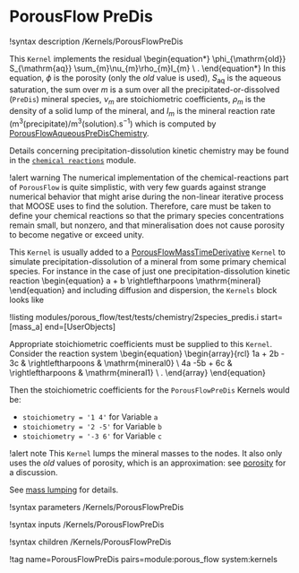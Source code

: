 # PorousFlow PreDis

!syntax description /Kernels/PorousFlowPreDis

This `Kernel` implements the residual
\begin{equation*}
  \phi_{\mathrm{old}} S_{\mathrm{aq}} \sum_{m}\nu_{m}\rho_{m}I_{m} \ .
\end{equation*}
In this equation, $\phi$ is the porosity (only the *old* value is used), $S_{\mathrm{aq}}$ is the aqueous saturation, the sum over $m$ is a sum
over all the precipitated-or-dissolved (`PreDis`) mineral species,
$\nu_{m}$ are stoichiometric coefficients, $\rho_{m}$ is the density
of a solid lump of the mineral, and $I_{m}$ is the mineral
reaction rate (m$^{3}$(precipitate)/m$^{3}$(solution).s$^{-1}$) which is computed by
[PorousFlowAqueousPreDisChemistry](PorousFlowAqueousPreDisChemistry.md).

Details concerning precipitation-dissolution kinetic chemistry may be found in the
[`chemical reactions`](/chemical_reactions/index.md) module.

!alert warning
The numerical implementation of the chemical-reactions part of `PorousFlow` is quite simplistic, with
very few guards against strange numerical behavior that might arise during the non-linear iterative
process that MOOSE uses to find the solution.  Therefore, care must be taken to define your chemical
reactions so that the primary species concentrations remain small, but nonzero, and that
mineralisation does not cause porosity to become negative or exceed unity.

This `Kernel` is usually added to a
[PorousFlowMassTimeDerivative](PorousFlowMassTimeDerivative.md)
`Kernel` to simulate precipitation-dissolution of a mineral from some primary chemical species.  For
instance in the case of just one precipitation-dissolution kinetic reaction
\begin{equation}
a + b  \rightleftharpoons  \mathrm{mineral}
\end{equation}
and including diffusion and dispersion, the `Kernels` block looks like

!listing modules/porous_flow/test/tests/chemistry/2species_predis.i start=[mass_a] end=[UserObjects]

Appropriate stoichiometric coefficients must be supplied to this `Kernel`.  Consider the reaction
system
\begin{equation}
\begin{array}{rcl}
 1a + 2b - 3c & \rightleftharpoons & \mathrm{mineral0} \\
4a -5b + 6c   & \rightleftharpoons & \mathrm{mineral1} \ .
\end{array}
\end{equation}

Then the stoichiometric coefficients for the `PorousFlowPreDis` Kernels would be:

 - `stoichiometry = '1 4'` for Variable `a`
 - `stoichiometry = '2 -5'` for Variable `b`
 - `stoichiometry = '-3 6'` for Variable `c`

!alert note
This `Kernel` lumps the mineral masses to the nodes.  It also only uses the *old* values of porosity,
which is an approximation: see [porosity](/porous_flow/porosity.md) for a discussion.

See [mass lumping](/porous_flow/mass_lumping.md) for details.

!syntax parameters /Kernels/PorousFlowPreDis

!syntax inputs /Kernels/PorousFlowPreDis

!syntax children /Kernels/PorousFlowPreDis

!tag name=PorousFlowPreDis pairs=module:porous_flow system:kernels
